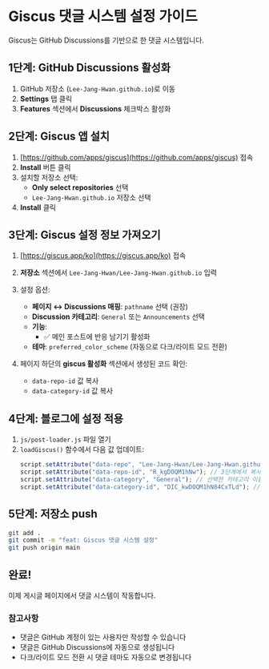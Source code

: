 # Giscus 댓글 시스템 설정 가이드

Giscus는 GitHub Discussions를 기반으로 한 댓글 시스템입니다.

## 1단계: GitHub Discussions 활성화

1. GitHub 저장소 (`Lee-Jang-Hwan.github.io`)로 이동
2. **Settings** 탭 클릭
3. **Features** 섹션에서 **Discussions** 체크박스 활성화

## 2단계: Giscus 앱 설치

1. [https://github.com/apps/giscus](https://github.com/apps/giscus) 접속
2. **Install** 버튼 클릭
3. 설치할 저장소 선택:
   - **Only select repositories** 선택
   - `Lee-Jang-Hwan.github.io` 저장소 선택
4. **Install** 클릭

## 3단계: Giscus 설정 정보 가져오기

1. [https://giscus.app/ko](https://giscus.app/ko) 접속
2. **저장소** 섹션에서 `Lee-Jang-Hwan/Lee-Jang-Hwan.github.io` 입력
3. 설정 옵션:

   - **페이지 ↔️ Discussions 매핑**: `pathname` 선택 (권장)
   - **Discussion 카테고리**: `General` 또는 `Announcements` 선택
   - **기능**:
     - ✅ 메인 포스트에 반응 남기기 활성화
   - **테마**: `preferred_color_scheme` (자동으로 다크/라이트 모드 전환)

4. 페이지 하단의 **giscus 활성화** 섹션에서 생성된 코드 확인:
   - `data-repo-id` 값 복사
   - `data-category-id` 값 복사

## 4단계: 블로그에 설정 적용

1. `js/post-loader.js` 파일 열기
2. `loadGiscus()` 함수에서 다음 값 업데이트:
   ```javascript
   script.setAttribute("data-repo", "Lee-Jang-Hwan/Lee-Jang-Hwan.github.io");
   script.setAttribute("data-repo-id", "R_kgDOQM1hNw"); // 3단계에서 복사한 값으로 변경
   script.setAttribute("data-category", "General"); // 선택한 카테고리 이름
   script.setAttribute("data-category-id", "DIC_kwDOQM1hN84CxTLd"); // 3단계에서 복사한 값으로 변경
   ```

## 5단계: 저장소 push

```bash
git add .
git commit -m "feat: Giscus 댓글 시스템 설정"
git push origin main
```

## 완료!

이제 게시글 페이지에서 댓글 시스템이 작동합니다.

### 참고사항

- 댓글은 GitHub 계정이 있는 사용자만 작성할 수 있습니다
- 댓글은 GitHub Discussions에 자동으로 생성됩니다
- 다크/라이트 모드 전환 시 댓글 테마도 자동으로 변경됩니다
